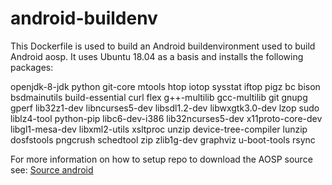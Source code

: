 # android-buildenv
This Dockerfile is used to build an Android buildenvironment used to build Android aosp.
It uses Ubuntu 18.04 as a basis and installs the following packages:

openjdk-8-jdk python git-core mtools htop iotop sysstat iftop pigz bc bison bsdmainutils
build-essential curl flex g++-multilib gcc-multilib git gnupg gperf 
lib32z1-dev libncurses5-dev libsdl1.2-dev libwxgtk3.0-dev lzop 
sudo liblz4-tool python-pip libc6-dev-i386 lib32ncurses5-dev x11proto-core-dev
libgl1-mesa-dev libxml2-utils xsltproc unzip device-tree-compiler lunzip dosfstools
pngcrush schedtool zip zlib1g-dev graphviz u-boot-tools rsync

For more information on how to setup repo to download the AOSP source see:
[Source android](https://source.android.com/setup/build/downloading)


